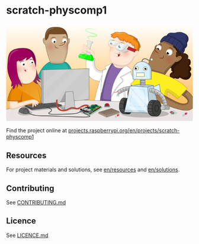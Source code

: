 # scratch-physcomp1

![scratch-physcomp1](banner.png)

Find the project online at [projects.raspberrypi.org/en/projects/scratch-physcomp1](https://projects.raspberrypi.org/en/projects/scratch-physcomp1)

## Resources
For project materials and solutions, see [en/resources](https://github.com/raspberrypilearning/scratch-physcomp1/tree/master/en/resources) and [en/solutions](https://github.com/raspberrypilearning/scratch-physcomp1/tree/master/en/solutions).

## Contributing
See [CONTRIBUTING.md](CONTRIBUTING.md)

## Licence
 See [LICENCE.md](LICENCE.md)